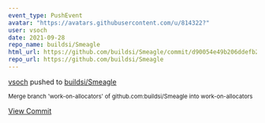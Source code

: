 ```yaml
---
event_type: PushEvent
avatar: "https://avatars.githubusercontent.com/u/814322?"
user: vsoch
date: 2021-09-28
repo_name: buildsi/Smeagle
html_url: https://github.com/buildsi/Smeagle/commit/d90054e49b206ddefb27881bb0277fac61404a9e
repo_url: https://github.com/buildsi/Smeagle
---
```


<a href='https://github.com/vsoch' target='_blank'>vsoch</a> pushed to <a href='https://github.com/buildsi/Smeagle' target='_blank'>buildsi/Smeagle</a>

<small>Merge branch 'work-on-allocators' of github.com:buildsi/Smeagle into work-on-allocators</small>

<a href='https://github.com/buildsi/Smeagle/commit/d90054e49b206ddefb27881bb0277fac61404a9e' target='_blank'>View Commit</a>